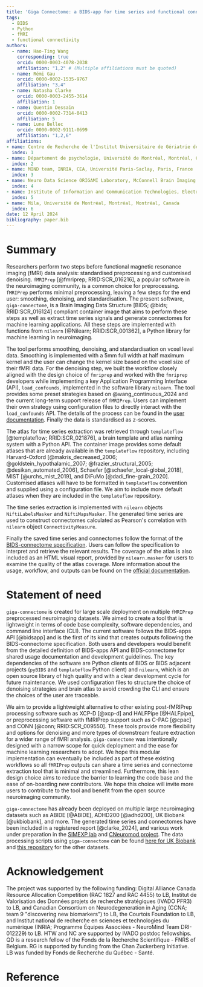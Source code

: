 ```yaml
---
title: 'Giga Connectome: a BIDS-app for time series and functional connectome extraction'
tags:
  - BIDS
  - Python
  - fMRI
  - functional connectivity
authors:
  - name: Hao-Ting Wang
    corresponding: true
    orcid: 0000-0003-4078-2038
    affiliation: "1,2" # (Multiple affiliations must be quoted)
  - name: Rémi Gau
    orcid: 0000-0002-1535-9767
    affiliation: "3,4"
  - name: Natasha Clarke
    orcid: 0000-0003-2455-3614
    affiliation: 1
  - name: Quentin Dessain
    orcid: 0000-0002-7314-0413
    affiliation: 5
  - name: Lune Bellec
    orcid: 0000-0002-9111-0699
    affiliation: "1,2,6"
affiliations:
- name: Centre de Recherche de l'Institut Universitaire de Gériatrie de Montréal, Université de Montréal, Montréal, QC, Canada
  index: 1
- name: Département de psychologie, Université de Montréal, Montréal, Canada
  index: 2
- name: MIND team, INRIA, CEA, Université Paris-Saclay, Paris, France
  index: 3
- name: Neuro Data Science ORIGAMI Laboratory, McConnell Brain Imaging Centre, Faculty of Medicine, McGill University, Montréal, Canada.
  index: 4
- name: Institute of Information and Communication Technologies, Electronics and Applied Mathematics (ICTEAM), Université catholique de Louvain, Louvain-la-Neuve, Belgium
  index: 5
- name: Mila, Université de Montréal, Montréal, Montréal, Canada
  index: 6
date: 12 April 2024
bibliography: paper.bib
---
```


# Summary

Researchers perform two steps before functional magnetic resonance imaging (fMRI) data analysis:
standardised preprocessing and customised denoising.
`fMRIPrep` [@fmriprep\; RRID:SCR_016216],
a popular software in the neuroimaging community, is a common choice for preprocessing.
`fMRIPrep` performs minimal preprocessing, leaving a few steps for the end user: smoothing, denoising, and standardisation.
The present software, `giga-connectome`,
is a Brain Imaging Data Structure [BIDS\; @bids\; RRID:SCR_016124]
compliant container image that aims to perform these steps as well as extract time series signals and generate connectomes for machine learning applications.
All these steps are implemented with functions from `nilearn` [@Nilearn\; RRID:SCR_001362],
a Python library for machine learning in neuroimaging.

The tool performs smoothing, denoising, and standardisation on voxel level data.
Smoothing is implemented with a 5mm full width at half maximum kernel and the user can change the kernel size based on the voxel size of their fMRI data.
For the denoising step, we built the workflow closely aligned with the design choice of `fmriprep`
and worked with the `fmriprep` developers while implementing a key Application Programming Interface (API),
`load_confounds`, implemented in the software library `nilearn`.
The tool provides some preset strategies based on @wang_continuous_2024 and the current long-term support release of `fMRIPrep`.
Users can implement their own strategy using configuration files to directly interact with the `load_confounds` API.
The details of the process can be found in the [user documentation](https://giga-connectome.readthedocs.io/en/latest/workflow.html).
Finally the data is standardised as z-scores.

The atlas for time series extraction was retrieved through `templateflow` [@templateflow\; RRID:SCR_021876],
a brain template and atlas naming system with a Python API.
The container image provides some default atlases that are already available in the `templateflow` repository, including
Harvard-Oxford [@makris_decreased_2006; @goldstein_hypothalamic_2007; @frazier_structural_2005; @desikan_automated_2006],
Schaefer [@schaefer_local-global_2018],
MIST [@urchs_mist_2019],
and DiFuMo [@dadi_fine-grain_2020].
Customised atlases will have to be formatted in `templateflow` convention and supplied using a configuration file.
We aim to include more default atlases when they are included in the `templateflow` repository.

The time series extraction is implemented with `nilearn` objects `NiftiLabelsMasker` and `NiftiMapsMasker`.
The generated time series are used to construct connectomes calculated as Pearson's correlation with `nilearn` object `ConnectivityMeasure`.

Finally the saved time series and connectomes follow the format of the
[BIDS-connectome specification](https://bids.neuroimaging.io/bep017).
Users can follow the specification to interpret and retrieve the relevant results.
The coverage of the atlas is also included as an HTML visual report, provided by `nilearn.masker` for users to examine the quality of the atlas coverage.
More information about the usage, workflow, and outputs can be found on the
[official documentation](https://giga-connectome.readthedocs.io/en/latest/).


# Statement of need

`giga-connectome` is created for large scale deployment on multiple `fMRIPrep` preprocessed neuroimaging datasets.
We aimed to create a tool that is lightweight in terms of code base complexity, software dependencies, and command line interface (CLI).
The current software follows the BIDS-apps API [@bidsapp] and is the first of its kind that creates outputs following the BIDS-connectome specification.
Both users and developers would benefit from the detailed definition of BIDS-apps API and BIDS-connectome for shared usage documentation and development guidelines.
The key dependencies of the software are Python clients of BIDS or BIDS adjacent projects (`pyBIDS` and `templateflow` Python client) and `nilearn`,
which is an open source library of high quality and with a clear development cycle for future maintenance.
We used configuration files to structure the choice of denoising strategies and brain atlas to avoid crowding the CLI and ensure the choices of the user are traceable.

We aim to provide a lightweight alternative to other existing post-fMRIPrep processing software such as XCP-D [@xcp-d]
and HALFPipe [@HALFpipe],
or preprocessing software with fMRIPrep support such as C-PAC [@cpac]
and CONN [@conn\; RRID:SCR_009550].
These tools  provide more flexibility and options for denoising and more types of downstream feature extraction for a wider range of fMRI analysis.
`giga-connectome` was intentionally designed with a narrow scope for quick deployment and the ease for machine learning researchers to adopt.
We hope this modular implementation can eventually be included as part of these existing workflows so all `fMRIPrep` outputs can share a time series and connectome extraction tool that is minimal and streamlined.
Furthermore, this lean design choice aims to reduce the barrier to learning the code base and the ease of on-boarding new contributors.
We hope this choice will invite more users to contribute to the tool and benefit from the open source neuroimaging community.

`giga-connectome` has already been deployed on multiple large neuroimaging datasets such as
ABIDE [@ABIDE],
ADHD200 [@adhd200],
UK Biobank [@ukbiobank],
and more.
The generated time series and connectomes have been included in a registered report [@clarke_2024],
and various work under preparation in the [SIMEXP lab](https://github.com/SIMEXP/)
and [CNeuromod project](https://www.cneuromod.ca/).
The data processing scripts using `giga-connectome` can be found
[here for UK Biobank](https://github.com/Hyedryn/ukbb-scripts/tree/dev)
and [this repository](https://github.com/SIMEXP/giga_preprocess2) for the other datasets.

# Acknowledgement

The project was supported by the following funding:
Digital Alliance Canada Resource Allocation Competition (RAC 1827 and RAC 4455) to LB,
Institut de Valorisation des Données projets de recherche stratégiques
(IVADO PFR3) to LB,
and Canadian Consortium on Neurodegeneration in Aging
(CCNA; team 9 "discovering new biomarkers") to LB,
the Courtois Foundation to LB,
and Institut national de recherche en sciences et technologies du numérique
(INRIA; Programme Équipes Associées - NeuroMind Team DRI-012229) to LB.
HTW and NC are supported by IVADO postdoc fellowships.
QD is a research fellow of the Fonds de la Recherche Scientifique - FNRS of Belgium.
RG is supported by funding from the Chan Zuckerberg Initiative.
LB was funded by Fonds de Recherche du Québec - Santé.

# Reference
